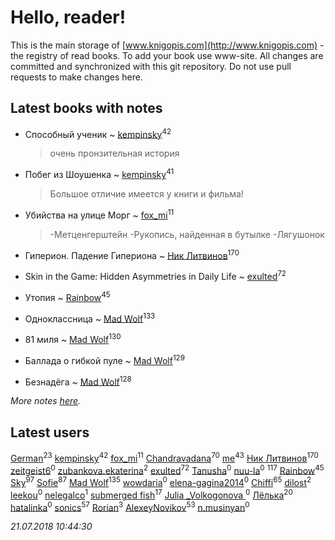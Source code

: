 # Hello, reader!
This is the main storage of [www.knigopis.com](http://www.knigopis.com) - the registry of read books.
To add your book use www-site. All changes are committed and synchronized with this git repository.
Do not use pull requests to make changes here.


## Latest books with notes
* Способный ученик ~ [kempinsky](users/171/1717865441574584-facebook)<sup>42</sup>
    > очень пронзительная история

* Побег из Шоушенка ~ [kempinsky](users/171/1717865441574584-facebook)<sup>41</sup>
    > Большое отличие имеется у книги и фильма!

* Убийства на улице Морг ~ [fox_mi](users/220/220022778-vkontakte)<sup>11</sup>
    > -Метценгерштейн
    > -Рукопись, найденная в бутылке
    > -Лягушонок

* Гиперион. Падение Гипериона ~ [Ник Литвинов](users/241/241974816-vkontakte)<sup>170</sup>

* Skin in the Game: Hidden Asymmetries in Daily Life ~ [exulted](users/100/100599204551896265722-google)<sup>72</sup>

* Утопия ~ [Rainbow](users/109/109787328219839805802-google)<sup>45</sup>

* Одноклассница ~ [Mad Wolf](users/947/94738840-vkontakte)<sup>133</sup>

* 81 миля ~ [Mad Wolf](users/947/94738840-vkontakte)<sup>130</sup>

* Баллада о гибкой пуле ~ [Mad Wolf](users/947/94738840-vkontakte)<sup>129</sup>

* Безнадёга ~ [Mad Wolf](users/947/94738840-vkontakte)<sup>128</sup>


_More notes [here](latest_books_with_notes.md)._


## Latest users
[German](users/112/112254248549638795343-google)<sup>23</sup> 
[kempinsky](users/171/1717865441574584-facebook)<sup>42</sup> 
[fox_mi](users/220/220022778-vkontakte)<sup>11</sup> 
[Chandravadana](users/105/105866022348292919948-google)<sup>70</sup> 
[me](users/381/381417697-yandex)<sup>43</sup> 
[Ник Литвинов](users/241/241974816-vkontakte)<sup>170</sup> 
[zeitgeist6](users/901/90143106-vkontakte)<sup>0</sup> 
[zubankova.ekaterina](users/112/112322998-yandex)<sup>2</sup> 
[exulted](users/100/100599204551896265722-google)<sup>72</sup> 
[Tanusha](users/104/104321966355649455249-google)<sup>0</sup> 
[nuu-la](users/332/33225574-yandex)<sup>0</sup> 
[](users/115/115826717712507836033-google)<sup>117</sup> 
[Rainbow](users/109/109787328219839805802-google)<sup>45</sup> 
[Sky](users/118/118049897850017649660-google)<sup>97</sup> 
[Sofie](users/485/48568611-vkontakte)<sup>87</sup> 
[Mad Wolf](users/947/94738840-vkontakte)<sup>135</sup> 
[wowdaria](users/109/109842160654760165824-google)<sup>0</sup> 
[elena-gagina2014](users/208/208969292-yandex)<sup>0</sup> 
[Chiffi](users/105/105831994080785626680-google)<sup>65</sup> 
[dilost](users/102/10206471247373307-facebook)<sup>2</sup> 
[leekou](users/327/327791946-vkontakte)<sup>0</sup> 
[nelegalco](users/446/44606269-yandex)<sup>1</sup> 
[submerged fish](users/471/471364154-yandex)<sup>17</sup> 
[Julia _Volkogonova ](users/108/108109406086880611759-google)<sup>0</sup> 
[Лёлька](users/453/453735822-vkontakte)<sup>20</sup> 
[hatalinka](users/358/358211352-vkontakte)<sup>0</sup> 
[sonics](users/588/5880221-vkontakte)<sup>57</sup> 
[Rorian](users/113/113014998782270174609-google)<sup>3</sup> 
[AlexeyNovikov](users/170/170278332-vkontakte)<sup>53</sup> 
[n.musinyan](users/107/107339513-vkontakte)<sup>0</sup> 


_21.07.2018 10:44:30_
